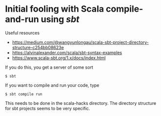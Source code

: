# Initial fooling with Scala compile-and-run using *sbt*

Useful resources

* https://medium.com/@wangyunlongau/scala-sbt-project-directory-structure-c254bb08623e
* https://alvinalexander.com/scala/sbt-syntax-examples
* https://www.scala-sbt.org/1.x/docs/index.html

If you do this, you get a server of some sort

    $ sbt

If you want to compile and run your code, type

    $ sbt compile run

This needs to be done in the scala-hacks directory. The directory structure for sbt
projects seems to be very specific.
